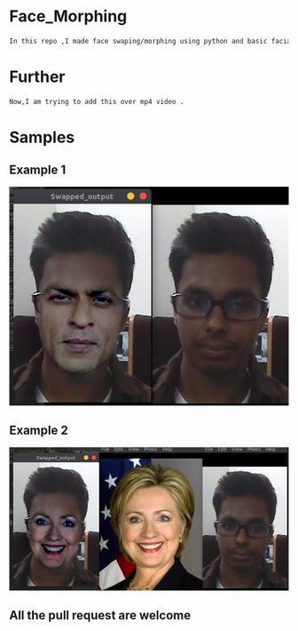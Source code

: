 # Face_Morphing
```bash
In this repo ,I made face swaping/morphing using python and basic facial landmarks of 68 points.
```

# Further
```bash
Now,I am trying to add this over mp4 video .
```

# Samples

## Example 1
![](https://github.com/bansal-dhruv/Face_Morphing/blob/master/Sample/s2.png)

## Example 2
![](https://github.com/bansal-dhruv/Face_Morphing/blob/master/Sample/s3.png)



## All the pull request are welcome
